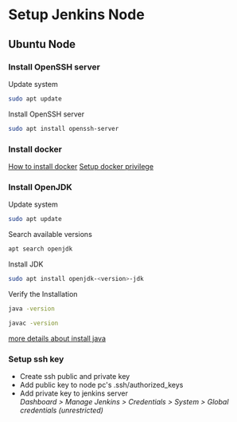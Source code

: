 # Setup Jenkins Node

## Ubuntu Node

### Install OpenSSH server
Update system
```bash
sudo apt update
```
Install OpenSSH server
```bash
sudo apt install openssh-server
```

### Install docker
[How to install docker](../docker/install_docker.md)
[Setup docker privilege](../docker/docker_root_privilege.md)

### Install OpenJDK
Update system
```bash
sudo apt update
```
Search available versions
```bash
apt search openjdk
```
Install JDK
```bash
sudo apt install openjdk-<version>-jdk
```
Verify the Installation
```bash
java -version
```
```bash
javac -version
```

[more details about install java](../linux/install_java.md)

### Setup ssh key

- Create ssh public and private key
- Add public key to node pc's .ssh/authorized_keys
- Add private key to jenkins server \
    *Dashboard > Manage Jenkins > Credentials > System > Global credentials (unrestricted)*